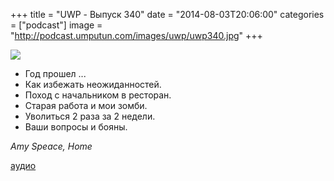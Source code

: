+++
title = "UWP - Выпуск 340"
date = "2014-08-03T20:06:00"
categories = ["podcast"]
image = "http://podcast.umputun.com/images/uwp/uwp340.jpg"
+++

![](https://podcast.umputun.com/images/uwp/uwp340.jpg)

- Год прошел ...
- Как избежать неожиданностей.
- Поход с начальником в ресторан.
- Старая работа и мои зомби.
- Уволиться 2 раза за 2 недели.
- Ваши вопросы и бояны.

_Amy Speace, Home_

[аудио](https://podcast.umputun.com/media/ump_podcast340.mp3)

<audio src="https://podcast.umputun.com/media/ump_podcast340.mp3" preload="none"></audio>